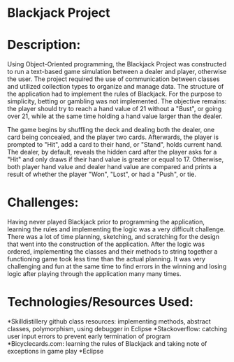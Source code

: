 # Blackjack Project

# Description:
Using Object-Oriented programming, the Blackjack Project was constructed to run a text-based game simulation between a dealer and player, otherwise the user. The project required the use of communication between classes and utilized collection types to organize and manage data. The structure of the application had to implement the rules of Blackjack. For the purpose to simplicity, betting or gambling was not implemented. The objective remains: the player should try to reach a hand value of 21 without a "Bust", or going over 21, while at the same time holding a hand value larger than the dealer.

The game begins by shuffling the deck and dealing both the dealer, one card being concealed, and the player two cards. Afterwards, the player is prompted to "Hit", add a card to their hand, or "Stand", holds current hand. The dealer, by default, reveals the hidden card after the player asks for a "Hit" and only draws if their hand value is greater or equal to 17. Otherwise, both player hand value and dealer hand value are compared and prints a result of whether the player "Won", "Lost", or had a "Push", or tie.
	
# Challenges:
Having never played Blackjack prior to programming the application, learning the rules and implementing the logic was a very difficult challenge. There was a lot of time planning, sketching, and scratching for the design that went into the construction of the application. After the logic was ordered, implementing the classes and their methods to string together a functioning game took less time than the actual planning. It was very challenging and fun at the same time to find errors in the winning and losing logic after playing through the application many many times.

# Technologies/Resources Used:
*Skilldistillery github class resources:  implementing methods, abstract classes, polymorphism, using debugger in Eclipse
*Stackoverflow: catching user input errors to prevent early termination of program
*Bicyclecards.com: learning the rules of Blackjack and taking note of exceptions in game play
*Eclipse
